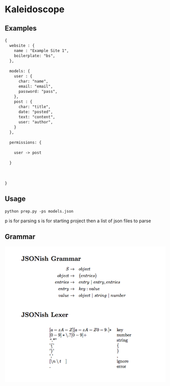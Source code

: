 Kaleidoscope
===============

Examples
---------------


```
{
  website : {
    name : "Example Site 1",
    boilerplate: "bs",
  },
  
  models: {
    user : {
      char: "name",
      email: "email",
      password: "pass",
    },
    post : {
      char: "title",
      date: "posted",
      text: "content",
      user: "author",
    }
  },
  
  permissions: {
  
    user -> post
  
  }
  
  

}
```


Usage
----------------

```
python prep.py -ps models.json
```

p is for parsing
s is for starting project
then a list of json files to parse


Grammar
---------------

![Grammar for defining a site](https://github.com/stealthycoin/kaleidoscope/blob/master/grammar.png "Grammar")
